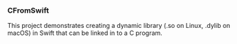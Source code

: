 
### CFromSwift

This project demonstrates creating a dynamic library (.so on Linux,
.dylib on macOS) in Swift that can be linked in to a C program.




